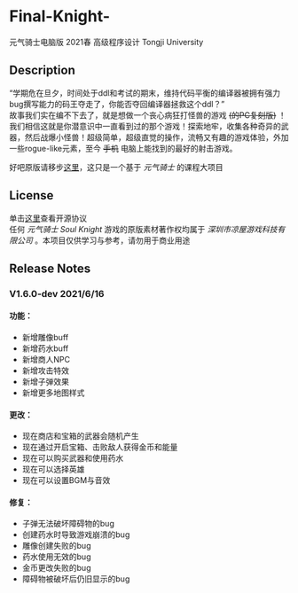 # Final-Knight-  
元气骑士电脑版 2021春 高级程序设计 Tongji University

## Description
“学期危在旦夕，时间处于ddl和考试的期末，维持代码平衡的编译器被拥有强力bug撰写能力的码王夺走了，你能否夺回编译器拯救这个ddl？”  
故事我们实在编不下去了，就是想做一个丧心病狂打怪兽的游戏 ~~(的PC复刻版)~~ ！  
我们相信这就是你潜意识中一直看到过的那个游戏！探索地牢，收集各种奇异的武器，然后战爆小怪兽！超级简单，超级直觉的操作，流畅又有趣的游戏体验，外加一些rogue-like元素，至今 ~~手机~~ 电脑上能找到的最好的射击游戏。

好吧原版请移步[这里](http://www.chillyroom.com/zh)，这只是一个基于 *元气骑士* 的课程大项目  

## License
单击[这里](https://github.com/GAMECREATOR1010/Final-Knight-/blob/main/LICENSE)查看开源协议  
任何 *元气骑士 Soul Knight* 游戏的原版素材著作权均属于 *深圳市凉屋游戏科技有限公司* 。本项目仅供学习与参考，请勿用于商业用途  

## Release Notes  
### V1.6.0-dev 2021/6/16
#### 功能：
* 新增雕像buff
* 新增药水buff
* 新增商人NPC
* 新增攻击特效
* 新增子弹效果
* 新增更多地图样式

#### 更改：
* 现在商店和宝箱的武器会随机产生
* 现在通过开启宝箱、击败敌人获得金币和能量
* 现在可以购买武器和使用药水
* 现在可以选择英雄
* 现在可以设置BGM与音效

#### 修复：
* 子弹无法破坏障碍物的bug
* 创建药水时导致游戏崩溃的bug
* 雕像创建失败的bug
* 药水使用无效的bug
* 金币更改失败的bug
* 障碍物被破坏后仍旧显示的bug
